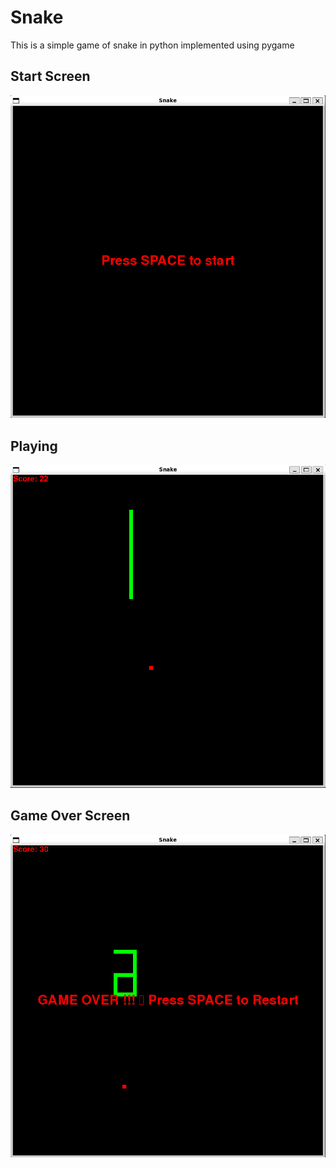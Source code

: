 # Snake

This is a simple game of snake in python implemented using pygame

## Start Screen
![alt text](/assets/start_screen.png)

## Playing
![alt text](/assets/playing.png)

## Game Over Screen
![alt text](/assets/game_over.png)
